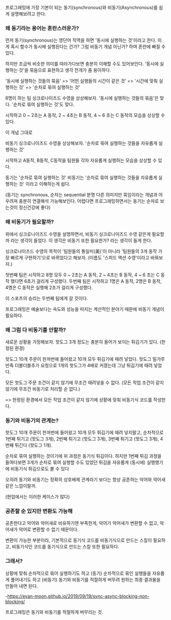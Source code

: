 프로그래밍에 가장 기본이 되는 동기(synchronous)와 비동기(Asynchronous)를 쉽게 설명해보려고 한다.

### 왜 동기라는 용어는 혼란스러운가?

먼저 동기(synchronous)는 영단어 직역을 하면 '동시에 실행하는 것'이라고 한다.
이게 혹시 함수가 동시에 실행된다는 건가? 그럼 비동기 개념 아닌가? 하며 혼란에 빠질 수 있다.

하지만 조금씩 비슷한 의미를 따라가다보면 충분히 이해할 수도 있어보인다.
'동시에 실행하는 것'을 묶음으로 표현하고 생각 전개가 좀 용이하다.

'동시에 실행하는 것들의 묶음' => 
'어떤 실행들의 시간이 같은 것' => 
'시간에 맞춰 실행하는 것' => 
'순차로 묶여 실행하는 것'

8명이 하는 팀 싱크로나이즈드 수영을 상상해보자.
'동시에 실행하는 것들의 묶음'은 맞다.
'순차로 묶여 실행하는 것'도 맞다.

시작하고 0 ~ 2초는 A 동작, 2 ~ 4초는 B 동작, 4 ~ 6 초는 C 동작의 모습을 상상할 수 있다.

이 개념 그대로 

비동기 싱크로나이즈드 수영을 상상해보자.
'순차로 묶여 실행하는 것들을 자유롭게 실행하는 것'

시작하고 A동작, B동작, C동작을 팀원들 각자 자유롭게 실행하는 모습을 상상할 수 있다.

동기는 '순차로 묶여 실행하는 것'
비동기는 '순차로 묶여 실행하는 것들을 자유롭게 실행하는 것'
이라고 이해하는게 쉽다.

(동기는 synchronous, 순차는 sequential 분명 다른 의미지만 묶임이라는 개념과 어우려져 충분히 연결해석 가능해보인다.
어렵다면 프로그래밍하면서는 동기는 순차로 보는것이 정신건강에 좋다)

### 왜 비동기가 필요할까?

위에서 싱크로나이즈드 수영을 설명하면서, 비동기 싱크로나이즈드 수영 같은게 필요할까 라는 생각이 들었다.
이 생각은 비동기 또한 필요한가? 라는 생각이 들게 한다.

싱크로나이즈드 수영의 목적이 '팀원들의 통일미(美)'이 아니라 
'팀원들의 3개 동작 가장 빠르게 구현하기'으로 바뀌었다고 해보자.
(이름도 '스피드 액션 수영'이라고 바꿔보자.)

첫번째 팀은 시작하고 8명 모두 0 ~ 2초는 A 동작, 2 ~ 4초는 B 동작, 4 ~ 6 초는 C 동작 했다면 6초가 걸리게 구성했다.
두번째 팀은 시작하고 1명은 A 동작, 2명은 B 동작, 4명은 C 동작은 실행해 2초가 걸리게 구성했다.

이 스포츠의 승리는 두번째 팀에게 갈 것이다.

프로그래밍은 예술보다는 속도와 성능을 따지는 계산적인 분야기 때문에 비동기 개념이 필요하다.

### 왜 그럼 다 비동기를 안할까?

새로운 상황을 가정해보자.
핫도그 3개 정도는 충분히 들어가 보이는 튀김기가 있다. (한정된 환경)

핫도그 10개 주문이 한꺼번에 들어왔고 10개 모두 튀김기에 때려 넣었다.
핫도그 밀가루 반죽 더블더블추가 요청으로 1개의 핫도그가 4배로 커졌는데 그냥 튀김기에 때려 넣었다.

모든 핫도그 주문 조건이 같지 않기에 무조건 때려넣을 수 없다.
(모든 작업 조건이 같지 않기에 무조건 비동기로 처리할 순 없다.)

=> 한정된 환경에서 모든 작업 조건이 같지 않기에 상황에 맞춰 비동기식 코드를 작성한다.

### 동기와 비동기의 관계는?

핫도그 10개 주문이 한꺼번에 들어왔고 10개 모두 튀김기에 때려 넣지말고,
순차적으로
1번째 튀기고 (핫도그 3개),
2번째 튀기고 (핫도그 3개),
3번째 튀기고 (핫도그 3개),
4번째 튀긴다 (핫도그 1개).

순차로 묶여 실행하는 것이기에 위 과정은 동기식 튀김이다.
하지만 1번째 튀김 과정을 들여다보면 
3개가 순차로 묶여 실행할 수도 있었던 튀김을 자유롭게 (동시에) 실행했기에
비동기식 튀김으로도 볼 수 있다

오히려 동기와 비동기는 정확히 상호배제 관계라기 보다는
항상 공존하는 악어와 악어새 같은 느낌이랄까.

(현업에서는 이러한 케이스가 많다)

### 공존할 순 있지만 변환도 가능해

공존한다고 악어와 악어새로 비유하기엔 부족한게,
악어가 악어새가 변환할 수 없고, 악어새가 악어로 변환할 수 없기 때문이다.

변환이 가능한 부분이라,
기본적으로 동기식 코드를 비동기식으로 만드는 스킬이 필요하고,
비동기식인 코드를 동기식으로 만드는 스킬 또한 필요하다.

### 그래서?

상황에 맞춰 
순차적으로 묶어 실행하기도 하고 (동기)
순차적으로 묶인 실행들을 자유롭게 풀어내기도 하고 (비동기)
동기와 비동기를 적절하게 버무려 
원하는 최종 결과물을 만들어 내면 된다.



-https://evan-moon.github.io/2019/09/19/sync-async-blocking-non-blocking/



프로그래밍은 동기와 비동기를 적절하게 버무리는 것.